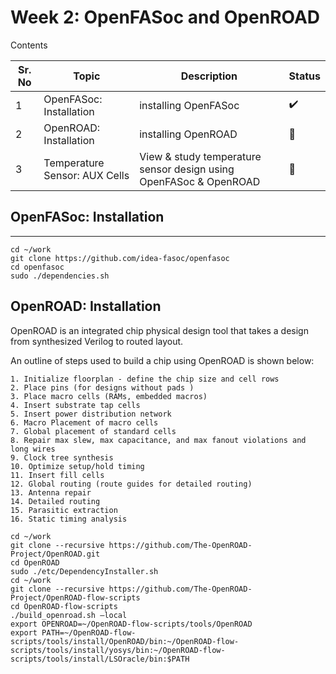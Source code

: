 # Week 2: OpenFASoc and OpenROAD

Contents

Sr. No | Topic | Description | Status |
---|---|---|---|
1 | OpenFASoc: Installation| installing OpenFASoc| :heavy_check_mark:|
2 | OpenROAD: Installation  | installing OpenROAD  |  :construction: |  |
3 | Temperature Sensor: AUX Cells | View & study temperature sensor design using OpenFASoc & OpenROAD |  :construction:  |

## OpenFASoc: Installation
----

```
cd ~/work
git clone https://github.com/idea-fasoc/openfasoc
cd openfasoc
sudo ./dependencies.sh
```
## OpenROAD: Installation

OpenROAD is an integrated chip physical design tool that takes a design from synthesized Verilog to routed layout.

An outline of steps used to build a chip using OpenROAD is shown below:

    1. Initialize floorplan - define the chip size and cell rows
    2. Place pins (for designs without pads )
    3. Place macro cells (RAMs, embedded macros)
    4. Insert substrate tap cells
    5. Insert power distribution network
    6. Macro Placement of macro cells
    7. Global placement of standard cells
    8. Repair max slew, max capacitance, and max fanout violations and long wires
    9. Clock tree synthesis
    10. Optimize setup/hold timing
    11. Insert fill cells
    12. Global routing (route guides for detailed routing)
    13. Antenna repair
    14. Detailed routing
    15. Parasitic extraction
    16. Static timing analysis


```
cd ~/work
git clone --recursive https://github.com/The-OpenROAD-Project/OpenROAD.git
cd OpenROAD
sudo ./etc/DependencyInstaller.sh
cd ~/work
git clone --recursive https://github.com/The-OpenROAD-Project/OpenROAD-flow-scripts
cd OpenROAD-flow-scripts
./build_openroad.sh –local
export OPENROAD=~/OpenROAD-flow-scripts/tools/OpenROAD
export PATH=~/OpenROAD-flow-scripts/tools/install/OpenROAD/bin:~/OpenROAD-flow-scripts/tools/install/yosys/bin:~/OpenROAD-flow-scripts/tools/install/LSOracle/bin:$PATH
```

